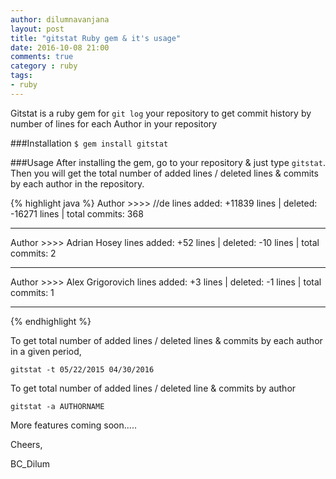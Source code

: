 ```yaml
---
author: dilumnavanjana
layout: post
title: "gitstat Ruby gem & it's usage"
date: 2016-10-08 21:00
comments: true
category : ruby
tags:
- ruby
---
```


Gitstat is a ruby gem for `git log` your repository to get commit history by number of lines for each Author in your repository

###Installation
`$ gem install gitstat`

###Usage
After installing the gem, go to your repository & just type `gitstat`. Then you will get the total number of added lines / deleted lines & commits by each author in the repository.

{% highlight java %}
Author >>>>  //de
lines added: +11839 lines    |   deleted: -16271 lines   |   total commits: 368
************************************************************************************

Author >>>>  Adrian Hosey
lines added: +52 lines   |   deleted: -10 lines    |   total commits: 2
************************************************************************************

Author >>>>  Alex Grigorovich
lines added: +3 lines    |   deleted: -1 lines   |   total commits: 1
************************************************************************************

{% endhighlight %}

To get total number of added lines / deleted lines & commits by each author in a given period,

`gitstat -t 05/22/2015 04/30/2016`


To get total number of added lines / deleted line & commits by author

`gitstat -a AUTHORNAME`


More features coming soon.....

Cheers,

BC_Dilum
